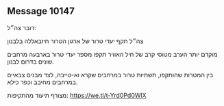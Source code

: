 ## Message 10147

דובר צה״ל:

צה״ל תקף יעדי טרור של ארגון הטרור חיזבאללה בלבנון

מוקדם יותר הערב מטוסי קרב של חיל האוויר תקפו מספר יעדי טרור בארבעה מרחבים שונים בדרום לבנון.

בין המטרות שהותקפו, תשתיות טרור במרחבים שקרא וא-טייבה, לצד מבנים צבאיים במרחבים מחיבב וכפר כילא.

מצורף תיעוד מהתקיפות: https://we.tl/t-Yrd0Pd0WlX

